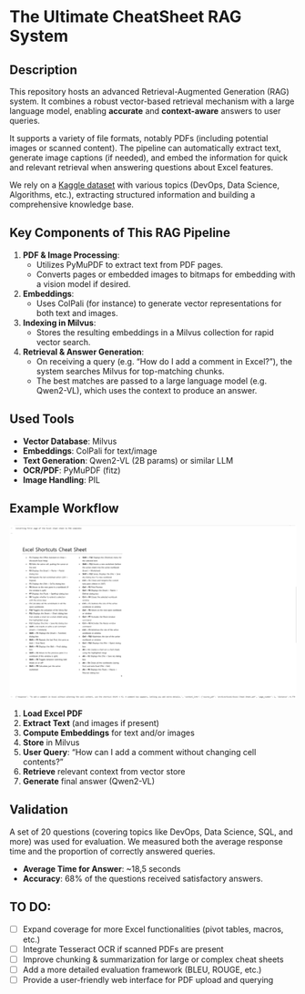 # The Ultimate CheatSheet RAG System

## Description
This repository hosts an advanced Retrieval-Augmented Generation (RAG)
system. It combines a robust vector-based retrieval mechanism with a large language model,
enabling **accurate** and **context-aware** answers to user queries.

It supports a variety of file formats, notably PDFs (including potential
images or scanned content). The pipeline can automatically extract text,
generate image captions (if needed), and embed the information for quick
and relevant retrieval when answering questions about Excel features.

We rely on a [Kaggle dataset](https://www.kaggle.com/datasets/timoboz/data-science-cheat-sheets)
with various topics (DevOps, Data Science, Algorithms, etc.), extracting
structured information and building a comprehensive knowledge base.

## Key Components of This RAG Pipeline
1. **PDF & Image Processing**: 
   - Utilizes PyMuPDF to extract text from PDF pages.  
   - Converts pages or embedded images to bitmaps for embedding with a vision model if desired.
2. **Embeddings**: 
   - Uses ColPali (for instance) to generate vector representations for both text and images.
3. **Indexing in Milvus**: 
   - Stores the resulting embeddings in a Milvus collection for rapid vector search.
4. **Retrieval & Answer Generation**: 
   - On receiving a query (e.g. “How do I add a comment in Excel?”), the system searches Milvus for top-matching chunks.  
   - The best matches are passed to a large language model (e.g. Qwen2-VL), which uses the context to produce an answer.

## Used Tools

- **Vector Database**: Milvus  
- **Embeddings**: ColPali for text/image  
- **Text Generation**: Qwen2-VL (2B params) or similar LLM  
- **OCR/PDF**: PyMuPDF (fitz)  
- **Image Handling**: PIL  

## Example Workflow
![Example Implementation](https://github.com/Kerysfel/ITMO-ANLP/blob/main/answer.png)

1. **Load Excel PDF**  
2. **Extract Text** (and images if present)  
3. **Compute Embeddings** for text and/or images  
4. **Store** in Milvus  
5. **User Query**: “How can I add a comment without changing cell contents?”  
6. **Retrieve** relevant context from vector store  
7. **Generate** final answer (Qwen2-VL)

## Validation
A set of 20 questions (covering topics like DevOps, Data Science, SQL,
and more) was used for evaluation. We measured both the average
response time and the proportion of correctly answered queries.  

- **Average Time for Answer**: ~18,5 seconds  
- **Accuracy**: 68% of the questions received satisfactory answers.

## TO DO:
- [ ] Expand coverage for more Excel functionalities (pivot tables, macros, etc.)  
- [ ] Integrate Tesseract OCR if scanned PDFs are present  
- [ ] Improve chunking & summarization for large or complex cheat sheets  
- [ ] Add a more detailed evaluation framework (BLEU, ROUGE, etc.)  
- [ ] Provide a user-friendly web interface for PDF upload and querying  
